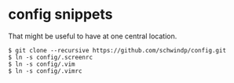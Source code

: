 # config snippets

That might be useful to have at one central location.

```
$ git clone --recursive https://github.com/schwindp/config.git
$ ln -s config/.screenrc
$ ln -s config/.vim
$ ln -s config/.vimrc
```

